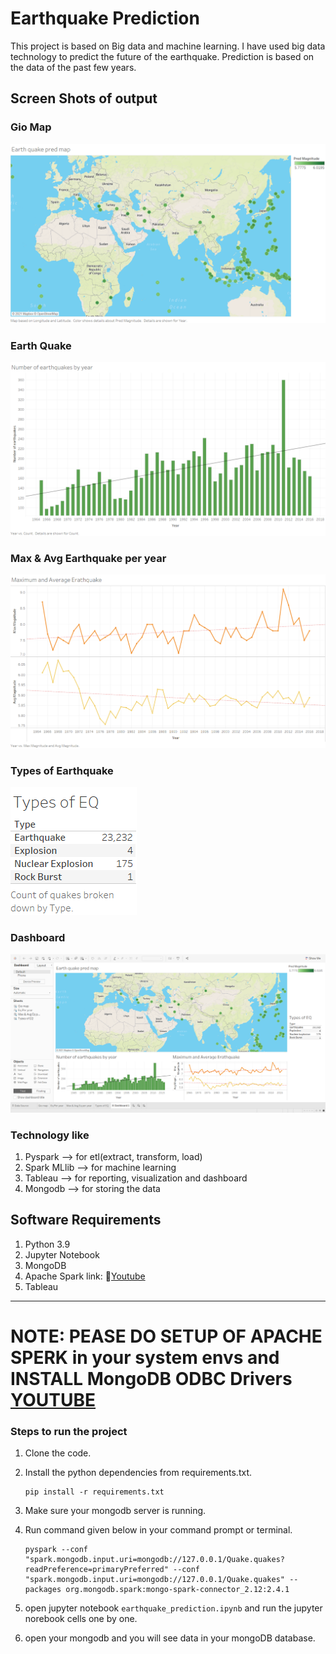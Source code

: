 # Earthquake Prediction

This project is based on Big data and machine learning. I have used big data technology to predict the future of the earthquake. Prediction is based on the data of the past few years.

## Screen Shots of output

### Gio Map

![GIO MAP](rec/Gio%20map.png)

### Earth Quake

![Earthquake Per year](rec/Eq%20Per%20year.png)

### Max & Avg Earthquake per year

![Max & Avg Eq per year](rec/Max%20&%20Avg%20Eq%20per%20year.png)

### Types of Earthquake

![Earthquake](rec/Types%20of%20EQ.png)

### Dashboard

![Dashboard](rec/dashboard.png)

### Technology like

1. Pyspark --> for etl(extract, transform, load)
2. Spark MLlib --> for machine learning
3. Tableau --> for reporting, visualization and dashboard
4. Mongodb --> for storing the data

## Software Requirements

1. Python 3.9
2. Jupyter Notebook
3. MongoDB
4. Apache Spark link: 🔗[Youtube](https://youtu.be/cYL42BBL3Fo)
5. Tableau

<hr>

# NOTE: PEASE DO SETUP OF APACHE SPERK in your system envs and INSTALL MongoDB ODBC Drivers [YOUTUBE](https://www.youtube.com/watch?v=ujyEgHJ2blc)

### Steps to run the project

1. Clone the code.
2. Install the python dependencies from requirements.txt.

    ```
    pip install -r requirements.txt
    ```

3. Make sure your mongodb server is running.
4. Run command given below in your command prompt or terminal.

    ```
    pyspark --conf "spark.mongodb.input.uri=mongodb://127.0.0.1/Quake.quakes?readPreference=primaryPreferred" --conf "spark.mongodb.input.uri=mongodb://127.0.0.1/Quake.quakes" --packages org.mongodb.spark:mongo-spark-connector_2.12:2.4.1
    ```

5. open jupyter notebook `earthquake_prediction.ipynb` and run the jupyter norebook cells one by one.
6. open your mongodb and you will see data in your mongoDB database.
